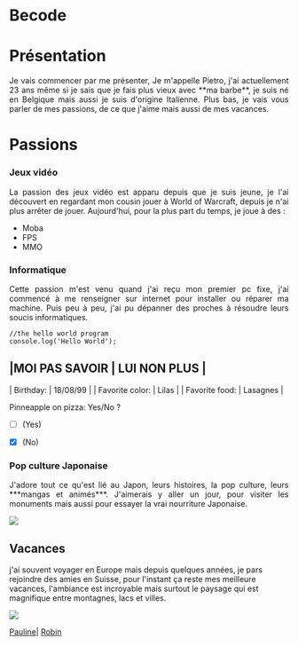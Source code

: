 # Becode

# Présentation #
<div align="justify"> Je vais commencer par me présenter, Je m'appelle Pietro, 
j'ai actuellement 23 ans même si je sais que je fais plus vieux 
avec **ma barbe**, je suis né en Belgique mais aussi je suis d'origine Italienne. Plus bas, je vais vous parler de mes passions, de ce que
j'aime mais aussi de mes vacances. </div>

# Passions #
### Jeux vidéo ###
<div align="justify"> La passion des jeux vidéo est apparu depuis que je suis jeune, je l'ai découvert en regardant mon cousin jouer à World of Warcraft, depuis je n'ai plus arrêter de jouer. Aujourd'hui, pour la plus part du temps, je joue à des :

* Moba
* FPS
* MMO
 
 </div>

### Informatique ###
<div align="justify"> Cette passion m'est venu quand j'ai reçu mon premier pc fixe, 
j'ai commencé à me renseigner sur internet pour installer ou 
réparer ma machine. Puis peu à peu, j'ai pu dépanner des proches à résoudre leurs soucis informatiques. </div>

``` 
//the hello world program
console.log('Hello World'); 
``` 
|MOI PAS SAVOIR | LUI NON PLUS |
--------------------------------
| Birthday:  | 18/08/99   |
| Favorite color:  | Lilas  |
| Favorite food:  |  Lasagnes  |

Pinneapple on pizza: Yes/No ? 

- [ ] (Yes)
- [x] (No)


### Pop culture Japonaise ###

<div align="justify">J'adore tout ce qu'est lié au Japon, leurs histoires, la pop culture, leurs ***mangas et animés***. J'aimerais y aller un jour, pour visiter les monuments mais aussi pour essayer la vrai nourriture Japonaise. </div>

![](https://content.r9cdn.net/rimg/dimg/6d/f6/e7830ae3-hood-216858-16635d56a51.jpg?width=1366&height=768&xhint=1413&yhint=1103&crop=true)

## Vacances ##
j'ai souvent voyager en Europe mais depuis quelques années, je pars rejoindre des amies en Suisse, pour l'instant ça reste mes meilleure vacances, l'ambiance est incroyable mais surtout le paysage qui est magnifique entre montagnes, lacs et villes.

![](https://i.ytimg.com/vi/udI_BpHBx-U/maxresdefault.jpg)

[Pauline](https://github.com/PaulineNvle/markdown-challenge)| [Robin](https://github.com/RobinThijsen/markdown-challenge)


